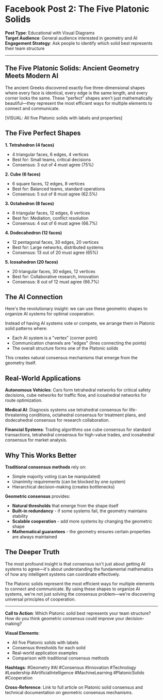 # Facebook Post 2: The Five Platonic Solids

**Post Type**: Educational with Visual Diagrams  
**Target Audience**: General audience interested in geometry and AI  
**Engagement Strategy**: Ask people to identify which solid best represents their team structure

---

## The Five Platonic Solids: Ancient Geometry Meets Modern AI

The ancient Greeks discovered exactly five three-dimensional shapes where every face is identical, every edge is the same length, and every corner looks the same. These "perfect" shapes aren't just mathematically beautiful—they represent the most efficient ways for multiple elements to connect and communicate.

[VISUAL: All five Platonic solids with labels and properties]

## The Five Perfect Shapes

**1. Tetrahedron (4 faces)**
- 4 triangular faces, 6 edges, 4 vertices
- Best for: Small teams, critical decisions
- Consensus: 3 out of 4 must agree (75%)

**2. Cube (6 faces)**
- 6 square faces, 12 edges, 8 vertices
- Best for: Balanced teams, standard operations
- Consensus: 5 out of 8 must agree (62.5%)

**3. Octahedron (8 faces)**
- 8 triangular faces, 12 edges, 6 vertices
- Best for: Mediation, conflict resolution
- Consensus: 4 out of 6 must agree (66.7%)

**4. Dodecahedron (12 faces)**
- 12 pentagonal faces, 30 edges, 20 vertices
- Best for: Large networks, distributed systems
- Consensus: 13 out of 20 must agree (65%)

**5. Icosahedron (20 faces)**
- 20 triangular faces, 30 edges, 12 vertices
- Best for: Collaborative research, innovation
- Consensus: 8 out of 12 must agree (66.7%)

## The AI Connection

Here's the revolutionary insight: we can use these geometric shapes to organize AI systems for optimal cooperation.

Instead of having AI systems vote or compete, we arrange them in Platonic solid patterns where:
- Each AI system is a "vertex" (corner point)
- Communication channels are "edges" (lines connecting the points)
- The overall structure forms one of the Platonic solids

This creates natural consensus mechanisms that emerge from the geometry itself.

## Real-World Applications

**Autonomous Vehicles**: Cars form tetrahedral networks for critical safety decisions, cube networks for traffic flow, and icosahedral networks for route optimization.

**Medical AI**: Diagnosis systems use tetrahedral consensus for life-threatening conditions, octahedral consensus for treatment plans, and dodecahedral consensus for research collaboration.

**Financial Systems**: Trading algorithms use cube consensus for standard transactions, tetrahedral consensus for high-value trades, and icosahedral consensus for market analysis.

## Why This Works Better

**Traditional consensus methods** rely on:
- Simple majority voting (can be manipulated)
- Unanimity requirements (can be blocked by one system)
- Hierarchical decision-making (creates bottlenecks)

**Geometric consensus** provides:
- **Natural thresholds** that emerge from the shape itself
- **Built-in redundancy** - if some systems fail, the geometry maintains stability
- **Scalable cooperation** - add more systems by changing the geometric shape
- **Mathematical guarantees** - the geometry ensures certain properties are always maintained

## The Deeper Truth

The most profound insight is that consensus isn't just about getting AI systems to agree—it's about understanding the fundamental mathematics of how any intelligent systems can coordinate effectively.

The Platonic solids represent the most efficient ways for multiple elements to connect and communicate. By using these shapes to organize AI systems, we're not just solving the consensus problem—we're discovering universal principles of cooperation.

---

**Call to Action**: Which Platonic solid best represents your team structure? How do you think geometric consensus could improve your decision-making?

**Visual Elements**: 
- All five Platonic solids with labels
- Consensus thresholds for each solid
- Real-world application examples
- Comparison with traditional consensus methods

**Hashtags**: #Geometry #AI #Consensus #Innovation #Technology #Leadership #ArtificialIntelligence #MachineLearning #PlatonicSolids #Cooperation

**Cross-Reference**: Link to full article on Platonic solid consensus and technical documentation on geometric consensus mechanisms.
